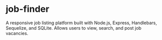 # job-finder
A responsive job listing platform built with Node.js, Express, Handlebars, Sequelize, and SQLite. Allows users to view, search, and post job vacancies.
